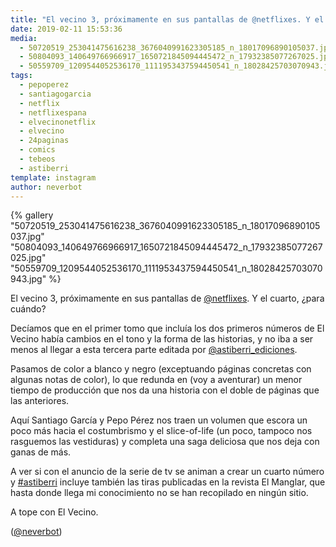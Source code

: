 ```yaml
---
title: "El vecino 3, próximamente en sus pantallas de @netflixes. Y el cuarto, ¿para cuándo?"
date: 2019-02-11 15:53:36
media: 
  - 50720519_253041475616238_3676040991623305185_n_18017096890105037.jpg
  - 50804093_140649766966917_1650721845094445472_n_17932385077267025.jpg
  - 50559709_1209544052536170_1111953437594450541_n_18028425703070943.jpg
tags: 
  - pepoperez
  - santiagogarcia
  - netflix
  - netflixespana
  - elvecinonetflix
  - elvecino
  - 24paginas
  - comics
  - tebeos
  - astiberri
template: instagram
author: neverbot
---
```


{% gallery "50720519_253041475616238_3676040991623305185_n_18017096890105037.jpg" "50804093_140649766966917_1650721845094445472_n_17932385077267025.jpg" "50559709_1209544052536170_1111953437594450541_n_18028425703070943.jpg" %}

El vecino 3, próximamente en sus pantallas de [@netflixes](https://instagram.com/netflixes). Y el cuarto, ¿para cuándo?

Decíamos que en el primer tomo que incluía los dos primeros números de El Vecino había cambios en el tono y la forma de las historias, y no iba a ser menos al llegar a esta tercera parte editada por [@astiberri_ediciones](https://instagram.com/astiberri_ediciones).

Pasamos de color a blanco y negro (exceptuando páginas concretas con algunas notas de color), lo que redunda en (voy a aventurar) un menor tiempo de producción que nos da una historia con el doble de páginas que las anteriores.

Aquí Santiago García y Pepo Pérez nos traen un volumen que escora un poco más hacia el costumbrismo y el slice-of-life (un poco, tampoco nos rasguemos las vestiduras) y completa una saga deliciosa que nos deja con ganas de más.

A ver si con el anuncio de la serie de tv se animan a crear un cuarto número y [#astiberri](/tags/astiberri) incluye también las tiras publicadas en la revista El Manglar, que hasta donde llega mi conocimiento no se han recopilado en ningún sitio.

A tope con El Vecino.

([@neverbot](https://instagram.com/neverbot))
